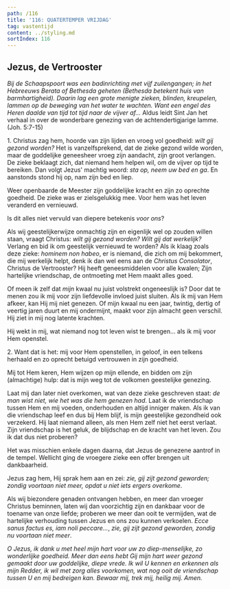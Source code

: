 ```yaml
---
path: /116
title: '116: QUATERTEMPER VRIJDAG'
tag: vastentijd
content: ../styling.md
sortIndex: 116
---
```


## Jezus, de Vertrooster

_Bij de Schaapspoort was een badinrichting met vijf zuilengangen; in het Hebreeuws Berata of Bethesda geheten (Bethesda betekent huis van barmhartigheid). Daarin lag een grote menigte zieken, blinden, kreupelen, lammen op de beweging van het water te wachten. Want een engel des Heren daalde van tijd tot tijd naar de vijver af..._ Aldus leidt Sint Jan het verhaal in over de wonderbare genezing van de achtendertigjarige lamme. (Joh. 5:7-15)

1\. Christus zag hem, hoorde van zijn lijden en vroeg vol goedheid: _wilt gij gezond worden?_ Het is vanzelfsprekend, dat de zieke gezond wilde worden, maar de goddelijke geneesheer vroeg zijn aandacht, zijn groot verlangen. De zieke beklaagt zich, dat niemand hem helpen wil, om de vijver op tijd te bereiken. Dan volgt Jezus' machtig woord: _sta op, neem uw bed en ga_. En aanstonds stond hij op, nam zijn bed en liep.

Weer openbaarde de Meester zijn goddelijke kracht en zijn zo oprechte goedheid. De zieke was er zielsgelukkig mee. Voor hem was het leven veranderd en vernieuwd.

Is dit alles niet vervuld van diepere betekenis _voor ons_?

Als wij geestelijkerwijze onmachtig zijn en eigenlijk wel op zouden willen staan, vraagt Christus: _wilt gij gezond worden?_ _Wilt gij dat werkelijk?_ Verlang en bid ik om geestelijk vernieuwd te worden? Als ik klaag zoals deze zieke: _hominem
non habeo_, er is niemand, die zich om mij bekommert, die mij werkelijk helpt, denk ik dan wel eens aan de _Christus Consolator_, Christus de Vertrooster? Hij heeft geneesmiddelen voor alle kwalen; Zijn hartelijke vriendschap, de ontmoeting met Hem maakt alles goed.

Of meen ik zelf dat _mijn_ kwaal nu juist volstrekt ongeneeslijk is? Door dat te menen zou ik mij voor zijn liefdevolle invloed juist sluiten. Als ik mij van Hem afkeer, kan Hij mij niet genezen. Of mijn kwaal nu een jaar, twintig, dertig of veertig jaren duurt en mij ondermijnt, maakt voor zijn almacht geen verschil. Hij ziet in mij nog latente krachten.

Hij wekt in mij, wat niemand nog tot leven wist te brengen... als ik mij voor Hem openstel.

2\. Want dat is het: mij voor Hem openstellen, in geloof, in een telkens herhaald en zo oprecht betuigd vertrouwen in zijn goedheid.

Mij tot Hem keren, Hem wijzen op mijn ellende, en bidden om zijn (almachtige) hulp: dat is mijn weg tot de volkomen geestelijke genezing.

Laat mij dan later niet overkomen, wat van deze zieke geschreven staat: _de man wist niet, wie het was die hem genezen had_. Laat ik de vriendschap tussen Hem en mij voeden, onderhouden en altijd inniger maken. Als ik van die vriendschap leef en dus bij Hem blijf, is mijn geestelijke gezondheid ook verzekerd. Hij laat niemand alleen, als men Hem zelf niet het eerst verlaat. Zijn vriendschap is het geluk, de blijdschap en de kracht van het leven. Zou ik dat dus niet proberen?

Het was misschien enkele dagen daarna, dat Jezus de genezene aantrof in de tempel. Wellicht ging de vroegere zieke een offer brengen uit dankbaarheid.

Jezus zag hem, Hij sprak hem aan en zei: _zie, gij zijt gezond geworden; zondig voortaan niet meer, opdat u niet iets ergers overkome_.

Als wij biezondere genaden ontvangen hebben, en meer dan vroeger Christus beminnen, laten wij dan voorzichtig zijn en dankbaar voor de toename van onze liefde; proberen we meer dan ooit te vermijden, wat de hartelijke verhouding tussen Jezus en ons zou kunnen verkoelen. _Ecce sanus factus es, iam noli peccare..._, _zie, gij zijt gezond geworden, zondig nu voortaan niet meer_.

_O Jezus, ik dank u met heel mijn hart voor uw zo diep-menselijke, zo wonderlijke goedheid. Meer dan eens hebt Gij mijn hart weer gezond gemaakt door uw goddelijke, diepe vrede. Ik wil U kennen en erkennen als mijn Redder, ik wil met zorg alles voorkomen, wat nog ooit de vriendschap tussen U en mij bedreigen kan. Bewaar mij, trek mij, heilig mij. Amen._
